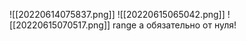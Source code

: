 ![[20220614075837.png]]
![[20220615065042.png]]
![[20220615070517.png]]
range a обязательно от нуля!
